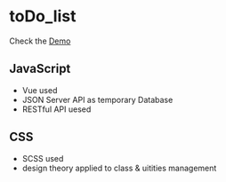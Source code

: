 # toDo_list

Check the [Demo](https://vivian1223.github.io/vue-todo-list/)

JavaScript
---
* Vue used 
* JSON Server API as temporary Database
* RESTful API uesed

CSS
---
* SCSS used
* design theory applied to class & uitities management
